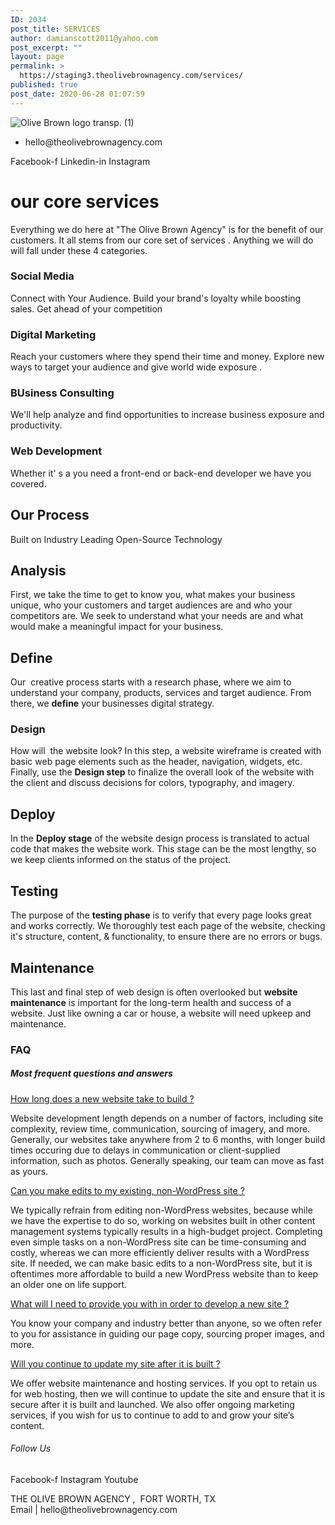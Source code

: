 ```yaml
---
ID: 2034
post_title: SERVICES
author: damianscott2011@yahoo.com
post_excerpt: ""
layout: page
permalink: >
  https://staging3.theolivebrownagency.com/services/
published: true
post_date: 2020-06-28 01:07:59
---
```

<img src="https://staging3.theolivebrownagency.com/wp-content/uploads/elementor/thumbs/Olive-Brown-logo-transp.-1-ottokdfmoop22y75zr3t1o5b0fmuthwwrs1c4hx4p8.png" title="Olive Brown logo transp. (1)" alt="Olive Brown logo transp. (1)" />											
					<ul>
							<li>
										hello@theolivebrownagency.com
									</li>
						</ul>
					<a target="_blank" rel="noopener noreferrer">
						Facebook-f
											</a>
					<a target="_blank" rel="noopener noreferrer">
						Linkedin-in
											</a>
					<a target="_blank" rel="noopener noreferrer">
						Instagram
											</a>
			<h1>our core services</h1>		
		<p>Everything we do here at "The Olive Brown Agency" is for the benefit of our customers. It all stems from our core set of services . Anything we will do will fall under these 4 categories.</p>		
				<h3>
					Social Media
				</h3>
								<p>Connect with Your Audience. Build your brand's loyalty while boosting sales. 
Get ahead of your competition</p>
				<h3>
					Digital Marketing 
				</h3>
								<p>Reach your customers where they spend their time and money. Explore new ways to target your audience and give world wide exposure .</p>
				<h3>
					BUsiness Consulting
				</h3>
								<p>We'll help analyze and find opportunities to increase business exposure and productivity.</p>
				<h3>
					Web Development
				</h3>
								<p>Whether it' s a  you need a front-end or back-end developer we have you covered. </p>
			<h2>Our Process</h2>		
		<p>Built on Industry Leading Open-Source Technology</p>		
			<h2>Analysis</h2>		
		<p>First, we take the time to get to know you, what makes your business unique, who your customers and target audiences are and who your competitors are. We seek to understand what your needs are and what would make a meaningful impact for your business.</p>		
			<h2>Define</h2>		
		<p>Our  creative process starts with a research phase, where we aim to understand your company, products, services and target audience. From there, we <strong>define</strong> your businesses digital strategy.</p>		
			<h3>Design</h3>		
		<p>How will  the website look? In this step, a website wireframe is created with basic web page elements such as the header, navigation, widgets, etc. Finally, use the <strong>Design step</strong> to finalize the overall look of the website with the client and discuss decisions for colors, typography, and imagery. </p>		
			<h2>Deploy</h2>		
		<p>In the <strong>Deploy stage</strong> of the website design process is translated to actual code that makes the website work. This stage can be the most lengthy, so we keep clients informed on the status of the project.</p>		
			<h2>Testing</h2>		
		<p>The purpose of the <b>testing phase</b> is to verify that every page looks great and works correctly. We thoroughly test each page of the website, checking it's structure, content, &amp; functionality, to ensure there are no errors or bugs.</p>		
			<h2>Maintenance</h2>		
		<p>This last and final step of web design is often overlooked but <strong>website maintenance</strong> is important for the long-term health and success of a website. Just like owning a car or house, a website will need upkeep and maintenance.</p>		
			<h3>FAQ</h3>		
			<h5>Most frequent questions and answers</h5>		
												<a href="">How long does a new website take to build ?</a>
					<p>Website development length depends on a number of factors, including site complexity, review time, communication, sourcing of imagery, and more. Generally, our websites take anywhere from 2 to 6 months, with longer build times occuring due to delays in communication or client-supplied information, such as photos. Generally speaking, our team can move as fast as yours.</p>
												<a href="">Can you make edits to my existing, non-WordPress site ?</a>
					<p>We typically refrain from editing non-WordPress websites, because while we have the expertise to do so, working on websites built in other content management systems typically results in a high-budget project. Completing even simple tasks on a non-WordPress site can be time-consuming and costly, whereas we can more efficiently deliver results with a WordPress site. If needed, we can make basic edits to a non-WordPress site, but it is oftentimes more affordable to build a new WordPress website than to keep an older one on life support.</p>
												<a href="">What will I need to provide you with in order to develop a new site  ?</a>
					<p>You know your company and industry better than anyone, so we often refer to you for assistance in guiding our page copy, sourcing proper images, and more.</p>
												<a href="">Will you continue to update my site after it is built ?</a>
					<p>We offer website maintenance and hosting services. If you opt to retain us for web hosting, then we will continue to update the site and ensure that it is secure after it is built and launched. We also offer ongoing marketing services, if you wish for us to continue to add to and grow your site’s content.</p>
			<h6>Follow Us</h6>		
					<a target="_blank" rel="noopener noreferrer">
						Facebook-f
											</a>
					<a target="_blank" rel="noopener noreferrer">
						Instagram
											</a>
					<a target="_blank" rel="noopener noreferrer">
						Youtube
											</a>
		<p>THE OLIVE BROWN AGENCY ,  FORT WORTH, TX<br />Email | hello@theolivebrownagency.com</p>